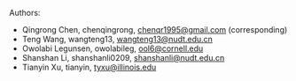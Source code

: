 Authors:
- Qingrong Chen, chenqingrong, chenqr1995@gmail.com (corresponding)
- Teng Wang, wangteng13, wangteng13@nudt.edu.cn
- Owolabi Legunsen, owolabileg, ool6@cornell.edu
- Shanshan Li, shanshanli0209, shanshanli@nudt.edu.cn
- Tianyin Xu, tianyin, tyxu@illinois.edu



